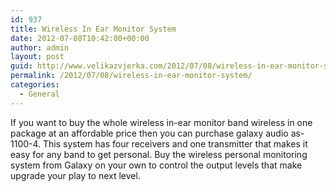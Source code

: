 ```yaml
---
id: 937
title: Wireless In Ear Monitor System
date: 2012-07-08T10:42:00+00:00
author: admin
layout: post
guid: http://www.velikazvjerka.com/2012/07/08/wireless-in-ear-monitor-system/
permalink: /2012/07/08/wireless-in-ear-monitor-system/
categories:
  - General
---
```

If you want to buy the whole wireless in-ear monitor band wireless in one package at an affordable price then you can purchase galaxy audio as-1100-4. This system has four receivers and one transmitter that makes it easy for any band to get personal. Buy the wireless personal monitoring system from Galaxy on your own to control the output levels that make upgrade your play to next level.